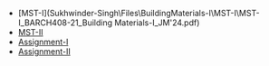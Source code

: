 - [MST-I](Sukhwinder-Singh\Files\BuildingMaterials-I\MST-I\MST-I_BARCH408-21_Building Materials-I_JM'24.pdf)
- [MST-II]()
- [Assignment-I]()
- [Assignment-II]()
